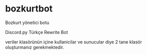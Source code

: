 # bozkurtbot
Bozkurt yönetici botu

Discord.py Türkçe Rewrite Bot


veriler klasörünün içine kullanicilar ve sunucular diye 2 tane klasör oluşturmanız gerekmektedir.
